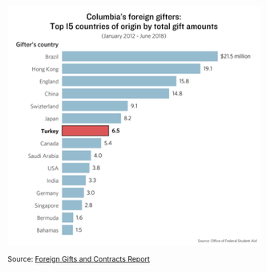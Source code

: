 ![](./foreign-gifts.jpg)

Source: [Foreign Gifts and Contracts Report](https://catalog.data.gov/dataset/foreign-gifts-and-contracts-report-2011)
